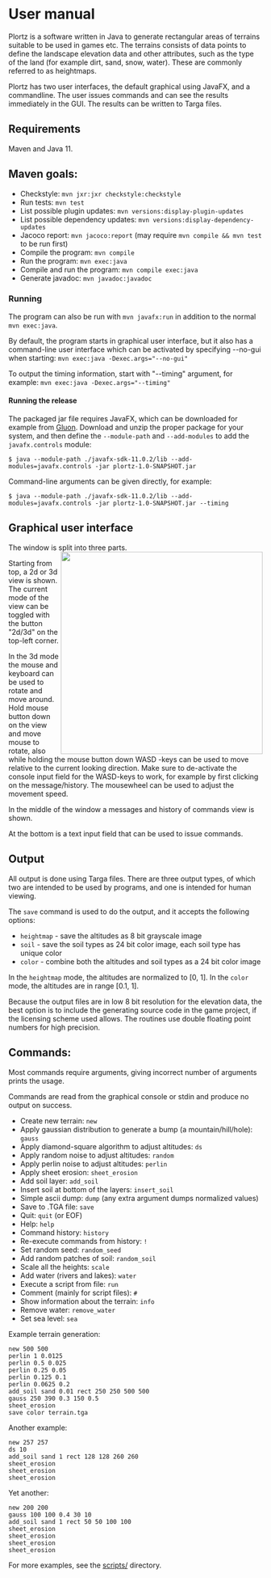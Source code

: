 # User manual

Plortz is a software written in Java to generate rectangular areas of terrains suitable to be used in games etc. The terrains consists of data points to define the landscape elevation data and other attributes, such as the type of the land (for example dirt, sand, snow, water). These are commonly referred to as heightmaps.

Plortz has two user interfaces, the default graphical using JavaFX, and a commandline. The user issues commands and can see the results immediately in the GUI. The results can be written to Targa files.

## Requirements
Maven and Java 11.

## Maven goals:
* Checkstyle: ```mvn jxr:jxr checkstyle:checkstyle```
* Run tests:  ```mvn test```
* List possible plugin updates: ```mvn versions:display-plugin-updates```
* List possible dependency updates: ```mvn versions:display-dependency-updates```
* Jacoco report: ```mvn jacoco:report``` (may require ```mvn compile && mvn test``` to be run first)
* Compile the program: ```mvn compile```
* Run the program: ```mvn exec:java```
* Compile and run the program: ```mvn compile exec:java```
* Generate javadoc: ```mvn javadoc:javadoc```

### Running
The program can also be run with ```mvn javafx:run``` in addition to the normal ```mvn exec:java```.

By default, the program starts in graphical user interface, but it also has a command-line user interface which can be activated by specifying --no-gui when starting:
```mvn exec:java -Dexec.args="--no-gui"```

To output the timing information, start with "--timing" argument, for example:
```mvn exec:java -Dexec.args="--timing"```

#### Running the release
The packaged jar file requires JavaFX, which can be downloaded for example from [Gluon](https://gluonhq.com/products/javafx/). Download and unzip the proper package for your system, and then define the ```--module-path``` and ```--add-modules``` to add the ```javafx.controls``` module:
```
$ java --module-path ./javafx-sdk-11.0.2/lib --add-modules=javafx.controls -jar plortz-1.0-SNAPSHOT.jar
```

Command-line arguments can be given directly, for example:
```
$ java --module-path ./javafx-sdk-11.0.2/lib --add-modules=javafx.controls -jar plortz-1.0-SNAPSHOT.jar --timing
```


## Graphical user interface
The window is split into three parts. <img align="right" src="../screenshot.png" width="400px">

Starting from top, a 2d or 3d view is shown. The current mode of the view can be toggled with the button "2d/3d" on the top-left corner.

In the 3d mode the mouse and keyboard can be used to rotate and move around. Hold mouse button down on the view and move mouse to rotate, also while holding the mouse button down WASD -keys can be used to move relative to the current looking direction. Make sure to de-activate the console input field for the WASD-keys to work, for example by first clicking on the message/history. The mousewheel can be used to adjust the movement speed.

In the middle of the window a messages and history of commands view is shown.

At the bottom is a text input field that can be used to issue commands.


## Output
All output is done using Targa files. There are three output types, of which two are intended to be used by programs, and one is intended for human viewing.

The ```save``` command is used to do the output, and it accepts the following options:
* ```heightmap``` - save the altitudes as 8 bit grayscale image
* ```soil``` - save the soil types as 24 bit color image, each soil type has unique color
* ```color``` - combine both the altitudes and soil types as a 24 bit color image

In the ```heightmap``` mode, the altitudes are normalized to [0, 1]. In the ```color``` mode, the altitudes are in range [0.1, 1].

Because the output files are in low 8 bit resolution for the elevation data, the best option is to include the generating source code in the game project, if the licensing scheme used allows. The routines use double floating point numbers for high precision.


## Commands:
Most commands require arguments, giving incorrect number of arguments prints the usage.

Commands are read from the graphical console or stdin and produce no output on success.

* Create new terrain: ```new```
* Apply gaussian distribution to generate a bump (a mountain/hill/hole): ```gauss```
* Apply diamond-square algorithm to adjust altitudes: ```ds```
* Apply random noise to adjust altitudes: ```random```
* Apply perlin noise to adjust altitudes: ```perlin```
* Apply sheet erosion: ```sheet_erosion```
* Add soil layer: ```add_soil```
* Insert soil at bottom of the layers: ```insert_soil```
* Simple ascii dump: ```dump``` (any extra argument dumps normalized values)
* Save to .TGA file: ```save```
* Quit: ```quit``` (or EOF)
* Help: ```help```
* Command history: ```history```
* Re-execute commands from history: ```!```
* Set random seed: ```random_seed```
* Add random patches of soil: ```random_soil```
* Scale all the heights: ```scale```
* Add water (rivers and lakes): ```water```
* Execute a script from file: ```run```
* Comment (mainly for script files): ```#```
* Show information about the terrain: ```info```
* Remove water: ```remove_water```
* Set sea level: ```sea```

Example terrain generation:
```
new 500 500
perlin 1 0.0125
perlin 0.5 0.025
perlin 0.25 0.05
perlin 0.125 0.1
perlin 0.0625 0.2
add_soil sand 0.01 rect 250 250 500 500
gauss 250 390 0.3 150 0.5
sheet_erosion
save color terrain.tga
```

Another example:
```
new 257 257
ds 10
add_soil sand 1 rect 128 128 260 260
sheet_erosion
sheet_erosion
sheet_erosion
```

Yet another:
```
new 200 200
gauss 100 100 0.4 30 10
add_soil sand 1 rect 50 50 100 100
sheet_erosion
sheet_erosion
sheet_erosion
sheet_erosion
```

For more examples, see the [scripts/](../scripts) directory.
